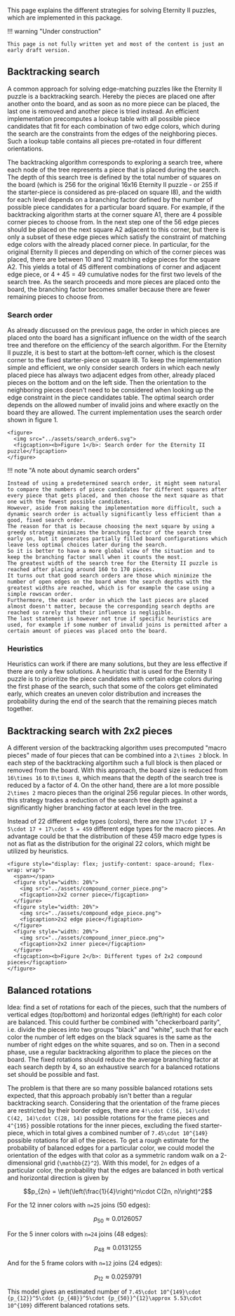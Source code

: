 This page explains the different strategies for solving Eternity II puzzles, which are implemented in this package.

!!! warning "Under construction"

    This page is not fully written yet and most of the content is just an early draft version.


## Backtracking search

A common approach for solving edge-matching puzzles like the Eternity II puzzle is a backtracking search.
Hereby the pieces are placed one after another onto the board, and as soon as no more piece can be placed, the last one is removed and another piece is tried instead.
An efficient implementation precomputes a lookup table with all possible piece candidates that fit for each combination of two edge colors, which during the search are the constraints from the edges of the neighboring pieces.
Such a lookup table contains all pieces pre-rotated in four different orientations.

The backtracking algorithm corresponds to exploring a search tree, where each node of the tree represents a piece that is placed during the search.
The depth of this search tree is defined by the total number of squares on the board (which is 256 for the original 16x16 Eternity II puzzle - or 255 if the starter-piece is considered as pre-placed on square I8), and the width for each level depends on a branching factor defined by the number of possible piece candidates for a particular board square.
For example, if the backtracking algorithm starts at the corner square A1, there are 4 possible corner pieces to choose from.
In the next step one of the 56 edge pieces should be placed on the next square A2 adjacent to this corner, but there is only a subset of these edge pieces which satisfy the constraint of matching edge colors with the already placed corner piece.
In particular, for the original Eternity II pieces and depending on which of the corner pieces was placed, there are between 10 and 12 matching edge pieces for the square A2.
This yields a total of 45 different combinations of corner and adjacent edge piece, or $4 + 45 = 49$ cumulative nodes for the first two levels of the search tree.
As the search proceeds and more pieces are placed onto the board, the branching factor becomes smaller because there are fewer remaining pieces to choose from.

### Search order

As already discussed on the previous page, the order in which pieces are placed onto the board has a significant influence on the width of the search tree and therefore on the efficiency of the search algorithm.
For the Eternity II puzzle, it is best to start at the bottom-left corner, which is the closest corner to the fixed starter-piece on square I8.
To keep the implementation simple and efficient, we only consider search orders in which each newly placed piece has always two adjacent edges from other, already placed pieces on the bottom and on the left side.
Then the orientation to the neighboring pieces doesn't need to be considered when looking up the edge constraint in the piece candidates table.
The optimal search order depends on the allowed number of invalid joins and where exactly on the board they are allowed.
The current implementation uses the search order shown in figure 1.

```@raw html
<figure>
  <img src="../assets/search_order6.svg">
  <figcaption><b>Figure 1</b>: Search order for the Eternity II puzzle</figcaption>
</figure>
```

!!! note "A note about dynamic search orders"

    Instead of using a predetermined search order, it might seem natural to compare the numbers of piece candidates for different squares after every piece that gets placed, and then choose the next square as that one with the fewest possible candidates.
    However, aside from making the implementation more difficult, such a dynamic search order is actually significantly less efficient than a good, fixed search order.
    The reason for that is because choosing the next square by using a greedy strategy minimizes the branching factor of the search tree early on, but it generates partially filled board configurations which leave less optimal choices later during the search.
    So it is better to have a more global view of the situation and to keep the branching factor small when it counts the most.
    The greatest width of the search tree for the Eternity II puzzle is reached after placing around 160 to 170 pieces.
    It turns out that good search orders are those which minimize the number of open edges on the board when the search depths with the greatest widths are reached, which is for example the case using a simple rowscan order.
    Furthermore, the exact order in which the last pieces are placed almost doesn't matter, because the corresponding search depths are reached so rarely that their influence is negligible.
    The last statement is however not true if specific heuristics are used, for example if some number of invalid joins is permitted after a certain amount of pieces was placed onto the board.


### Heuristics

Heuristics can work if there are many solutions, but they are less effective if there are only a few solutions.
A heuristic that is used for the Eternity II puzzle is to prioritize the piece candidates with certain edge colors during the first phase of the search, such that some of the colors get eliminated early, which creates an uneven color distribution and increases the probability during the end of the search that the remaining pieces match together.


## Backtracking search with 2x2 pieces

A different version of the backtracking algorithm uses precomputed "macro pieces" made of four pieces that can be combined into a ``2\times 2`` block.
In each step of the backtracking algortihm such a full block is then placed or removed from the board.
With this approach, the board size is reduced from ``16\times 16`` to ``8\times 8``, which means that the depth of the search tree is reduced by a factor of 4.
On the other hand, there are a lot more possible ``2\times 2`` macro pieces than the original 256 regular pieces.
In other words, this strategy trades a reduction of the search tree depth against a significantly higher branching factor at each level in the tree.

Instead of 22 different edge types (colors), there are now ``17\cdot 17 + 5\cdot 17 + 17\cdot 5 = 459`` different edge types for the macro pieces.
An advantage could be that the distribution of these 459 macro edge types is not as flat as the distribution for the original 22 colors, which might be utilized by heuristics.

```@raw html
<figure style="display: flex; justify-content: space-around; flex-wrap: wrap">
  <span></span>
  <figure style="width: 20%">
    <img src="../assets/compound_corner_piece.png">
    <figcaption>2x2 corner piece</figcaption>
  </figure>
  <figure style="width: 20%">
    <img src="../assets/compound_edge_piece.png">
    <figcaption>2x2 edge piece</figcaption>
  </figure>
  <figure style="width: 20%">
    <img src="../assets/compound_inner_piece.png">
    <figcaption>2x2 inner piece</figcaption>
  </figure>
  <figcaption><b>Figure 2</b>: Different types of 2x2 compound pieces</figcaption>
</figure>
```


## Balanced rotations

Idea: find a set of rotations for each of the pieces, such that the numbers of vertical edges (top/bottom) and horizontal edges (left/right) for each color are balanced.
This could further be combined with "checkerboard parity", i.e. divide the pieces into two groups "black" and "white", such that for each color the number of left edges on the black squares is the same as the number of right edges on the white squares, and so on.
Then in a second phase, use a regular backtracking algorithm to place the pieces on the board.
The fixed rotations should reduce the average branching factor at each search depth by 4, so an exhaustive search for a balanced rotations set should be possible and fast.

The problem is that there are so many possible balanced rotations sets expected, that this approach probably isn't better than a regular backtracking search.
Considering that the orientation of the frame pieces are restricted by their border edges, there are ``4!\cdot C(56, 14)\cdot C(42, 14)\cdot C(28, 14)`` possible rotations for the frame pieces and ``4^{195}`` possible rotations for the inner pieces, excluding the fixed starter-piece, which in total gives a combined number of ``7.45\cdot 10^{149}`` possible rotations for all of the pieces.
To get a rough estimate for the probability of balanced edges for a particular color, we could model the orientation of the edges with that color as a symmetric random walk on a 2-dimensional grid (``\mathbb{Z}^2``).
With this model, for ``2n`` edges of a particular color, the probability that the edges are balanced in both vertical and horizontal direction is given by
```math
p_{2n} = \left(\left(\frac{1}{4}\right)^n\cdot C(2n, n)\right)^2
```
For the 12 inner colors with ``n=25`` joins (50 edges):
```math
p_{50} \approx 0.0126057
```
For the 5 inner colors with ``n=24`` joins (48 edges):
```math
p_{48} \approx 0.0131255
```
And for the 5 frame colors with ``n=12`` joins (24 edges):
```math
p_{12} \approx 0.0259791
```

This model gives an estimated number of ``7.45\cdot 10^{149}\cdot {p_{12}}^5\cdot {p_{48}}^5\cdot {p_{50}}^{12}\approx 5.53\cdot 10^{109}`` different balanced rotations sets.
